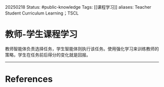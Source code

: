 20250218
Status: #public-knowledge
Tags: [[课程学习]]
aliases: Teacher Student Curriculum Learning；TSCL
# 教师-学生课程学习
教师智能体负责选择任务，学生智能体则执行该任务。使用强化学习来训练教师的策略，学生在任务前后得分的变化就是回报。













---
# References
